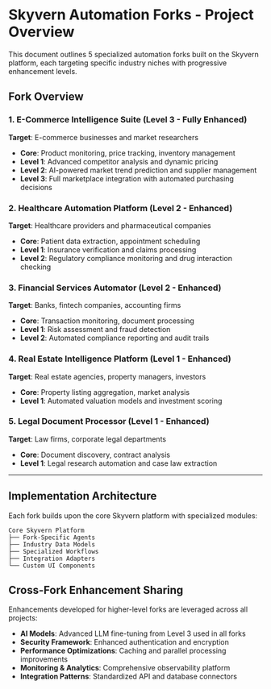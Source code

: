 # Skyvern Automation Forks - Project Overview

This document outlines 5 specialized automation forks built on the Skyvern platform, each targeting specific industry niches with progressive enhancement levels.

## Fork Overview

### 1. **E-Commerce Intelligence Suite** (Level 3 - Fully Enhanced)
**Target**: E-commerce businesses and market researchers
- **Core**: Product monitoring, price tracking, inventory management
- **Level 1**: Advanced competitor analysis and dynamic pricing
- **Level 2**: AI-powered market trend prediction and supplier management
- **Level 3**: Full marketplace integration with automated purchasing decisions

### 2. **Healthcare Automation Platform** (Level 2 - Enhanced)
**Target**: Healthcare providers and pharmaceutical companies
- **Core**: Patient data extraction, appointment scheduling
- **Level 1**: Insurance verification and claims processing
- **Level 2**: Regulatory compliance monitoring and drug interaction checking

### 3. **Financial Services Automator** (Level 2 - Enhanced) 
**Target**: Banks, fintech companies, accounting firms
- **Core**: Transaction monitoring, document processing
- **Level 1**: Risk assessment and fraud detection
- **Level 2**: Automated compliance reporting and audit trails

### 4. **Real Estate Intelligence Platform** (Level 1 - Enhanced)
**Target**: Real estate agencies, property managers, investors
- **Core**: Property listing aggregation, market analysis
- **Level 1**: Automated valuation models and investment scoring

### 5. **Legal Document Processor** (Level 1 - Enhanced)
**Target**: Law firms, corporate legal departments
- **Core**: Document discovery, contract analysis
- **Level 1**: Legal research automation and case law extraction

---

## Implementation Architecture

Each fork builds upon the core Skyvern platform with specialized modules:

```
Core Skyvern Platform
├── Fork-Specific Agents
├── Industry Data Models  
├── Specialized Workflows
├── Integration Adapters
└── Custom UI Components
```

## Cross-Fork Enhancement Sharing

Enhancements developed for higher-level forks are leveraged across all projects:

- **AI Models**: Advanced LLM fine-tuning from Level 3 used in all forks
- **Security Framework**: Enhanced authentication and encryption
- **Performance Optimizations**: Caching and parallel processing improvements
- **Monitoring & Analytics**: Comprehensive observability platform
- **Integration Patterns**: Standardized API and database connectors
